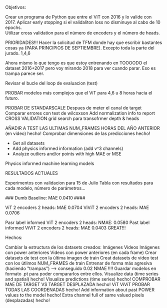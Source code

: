 Objetivos: 

Crear un programa de Python que entre el ViT con 2016 y lo valide con 2017. 
Aplicar early stopping si el validaliton loss no disminuye al cabo de 10 epochs.  
Utilizar cross validation para el número de encoders y el número de heads. 

PRIORIDADES!!! 
Hacer la solicitud de TFM donde hay que escribir bastantes cosas ya (PARA PRINCIPIOS DE SEPTIEMBRE). Excepto toda la parte del jurado. 
1,4,6


Ahora mismo lo que tengo es que estoy entrenando en TOOOODO el dataset 2016+2017 
pero voy mirando 2018 para ver cuando parar. Eso es trampa parece ser. 


Revisar el bucle del loop de evaluacion (test)


PROBAR modelos más complejos que el ViT para 4,6 u 8 horas hacia el futuro. 



PROBAR DE STANDARSCALE Despues de meter el canal de target 
Comparar errores con test de wilcoxson
Add normalization info to report 
CROSS VALIDATION 
grid search para transofrmer depth & heads 

AÑADIR A TEST LAS ULTIMAS NUM_FRAMES HORAS DEL AÑO ANTERIOR (en video) hecho! 
Comprobar dimensiones de las predicciones hecho! 

- Get all datasets 
- Add physics informed information (add v^3 channels)
- Analyze outliers and/or points with high MAE or MSE 

Physics informed machine learning models

RESULTADOS ACTUALES

Experimentos con validacion para 15 de Julio 
Tabla con resultados para cada modelo, número de parámetros...

### Dumb Baseline: MAE 0.0410 #### 

ViT 2 encoders 2 heads: MAE 0.0704
ViViT 2 encoders 2 heads: MAE 0.0706

Pasr label informed ViT 2 encoders 2 heads: NMAE: 0.0580
Past label informed ViViT 2 encoders 2 heads: MAE 0.0403  GREAT!!!


Hechos: 

Cambiar la estructura de los datasets creados:
    Imágenes
    Videos
    Imágenes con power anteriores 
    Videos con power anteriores (en cada frame)
Crear datasets de test con la última imagen de train
Creat datasets de video test con los útlimos NUM_FRAMES de train 
Entrenar de forma más agresiva (haciendo "trampas") --> conseguido 0.02 NMAE !!!! 
Guardar modelos en formato .pt para poder compararlos entre ellos. 
Visualize data (time series and spatial) hecho! 
Visualize predictions (time series) hecho! 
COMPROBAR MAE DE TARGET VS TARGET DESPLAZADA hecho! 
ViT
ViViT
PROBAR TODAS LAS COORDENADAS  hecho! 
Add information about past POWER values to the model hecho! 
Extra channel full of same valued pixels (desplazadas) hecho! 
